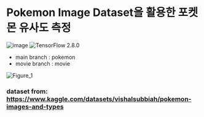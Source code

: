 # Pokemon Image Dataset을 활용한 포켓몬 유사도 측정
![image](https://github.com/yewchung56/pokemonvgg16/assets/62236700/0c909f91-0c5a-4837-a7a0-751a463919fa)
![TensorFlow 2.8.0](https://img.shields.io/badge/TensorFlow-2.8.0-orange.svg)
- main branch : pokemon
- movie branch : movie 


![Figure_1](https://github.com/yewchung56/pokemonvgg16/assets/62236700/8ae33411-d5ca-4b7f-91e8-7279fecbb81f)


### dataset from: https://www.kaggle.com/datasets/vishalsubbiah/pokemon-images-and-types
